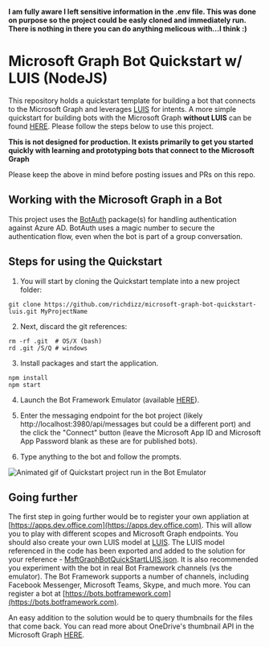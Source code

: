**I am fully aware I left sensitive information in the .env file. This was done on purpose so the project could be easly cloned and immediately run. There is nothing in there you can do anything melicous with...I think :)**

# Microsoft Graph Bot Quickstart w/ LUIS (NodeJS)
This repository holds a quickstart template for building a bot that connects to the Microsoft Graph and leverages [LUIS](https://www.luis.ai/) for intents. A more simple quickstart for building bots with the Microsoft Graph **without LUIS** can be found [HERE](https://github.com/richdizz/microsoft-graph-bot-quickstart). Please follow the steps below to use this project.

**This is not designed for production. It exists primarily to get you started quickly with learning and prototyping bots that connect to the Microsoft Graph**

Please keep the above in mind before posting issues and PRs on this repo.

## Working with the Microsoft Graph in a Bot
This project uses the [BotAuth](https://github.com/MicrosoftDX/botauth) package(s) for handling authentication against Azure AD. BotAuth uses a magic number to secure the authentication flow, even when the bot is part of a group conversation.

## Steps for using the Quickstart
1. You will start by cloning the Quickstart template into a new project folder:

```
git clone https://github.com/richdizz/microsoft-graph-bot-quickstart-luis.git MyProjectName
```

2. Next, discard the git references:

```
rm -rf .git  # OS/X (bash)
rd .git /S/Q # windows
```

3. Install packages and start the application.

```
npm install
npm start
```

4. Launch the Bot Framework Emulator (available [HERE](https://docs.botframework.com/en-us/tools/bot-framework-emulator/)).

5. Enter the messaging endpoint for the bot project (likely http://localhost:3980/api/messages but could be a different port) and the click the "Connect" button (leave the Microsoft App ID and Microsoft App Password blank as these are for published bots).

6. Type anything to the bot and follow the prompts.

![Animated gif of Quickstart project run in the Bot Emulator](https://github.com/richdizz/microsoft-graph-bot-quickstart-luis/blob/master/Images/MsftGraphBotQuickStartLUIS.gif?raw=true)

## Going further
The first step in going further would be to register your own appliation at [https://apps.dev.office.com](https://apps.dev.office.com). This will allow you to play with different scopes and Microsoft Graph endpoints. You should also create your own LUIS model at [LUIS](https://www.luis.ai/). The LUIS model referenced in the code has been exported and added to the solution for your reference - [MsftGraphBotQuickStartLUIS.json](https://github.com/richdizz/microsoft-graph-bot-quickstart-luis/blob/master/MsftGraphBotQuickStartLUIS/MsftGraphBotQuickStartLUIS.json). It is also recommended you experiment with the bot in real Bot Framework channels (vs the emulator). The Bot Framework supports a number of channels, including Facebook Messenger, Microsoft Teams, Skype, and much more. You can register a bot at [https://bots.botframework.com](https://bots.botframework.com).

An easy addition to the solution would be to query thumbnails for the files that come back. You can read more about OneDrive's thumbnail API in the Microsoft Graph [HERE](https://developer.microsoft.com/en-us/graph/docs/api-reference/beta/api/item_list_thumbnails).